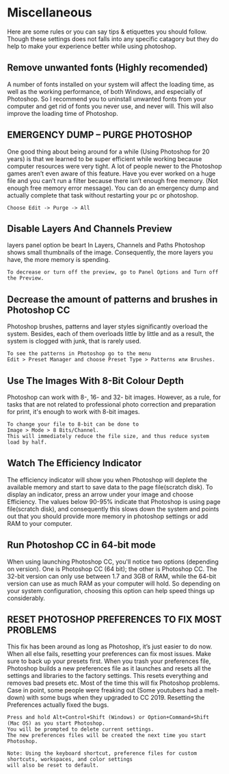 # Miscellaneous

Here are some rules or you can say tips & etiquettes you should follow.
Though these settings does not falls into any specific catagory but they do help to make your experience better while using photoshop.

## Remove unwanted fonts (Highly recomended)
A number of fonts installed on your system will affect the loading time, as well as the working performance, of both Windows, and especially of Photoshop. So I recommend you to uninstall unwanted fonts from your computer and get rid of fonts you never use, and never will. This will also improve the loading time of Photoshop.

## EMERGENCY DUMP – PURGE PHOTOSHOP
One good thing about being around for a while (Using Photoshop for 20 years) is that we learned to be super efficient while working because computer resources were very tight. A lot of people newer to the Photoshop games aren’t even aware of this feature. Have you ever worked on a huge file and you can’t run a filter because there isn’t enough free memory. (Not enough free memory error message). You can do an emergency dump and actually complete that task without restarting your pc or photoshop.

    Choose Edit -> Purge -> All

## Disable Layers And Channels Preview
layers panel option be beart
In Layers, Channels and Paths Photoshop shows small thumbnails of the image. Consequently, the more layers you have, the more memory is spending.

    To decrease or turn off the preview, go to Panel Options and Turn off the Preview.

## Decrease the amount of patterns and brushes in Photoshop CC
Photoshop brushes, patterns and layer styles significantly overload the system. Besides, each of them overloads little by little and as a result, the system is clogged with junk, that is rarely used.

    To see the patterns in Photoshop go to the menu 
    Edit > Preset Manager and choose Preset Type > Patterns или Brushes.

## Use The Images With 8-Bit Colour Depth
Photoshop can work with 8-, 16- and 32- bit images. However, as a rule, for tasks that are not related to professional photo correction and preparation for print, it's enough to work with 8-bit images.

    To change your file to 8-bit can be done to 
    Image > Mode > 8 Bits/Channel. 
    This will immediately reduce the file size, and thus reduce system load by half.

## Watch The Efficiency Indicator
The efficiency indicator will show you when Photoshop will deplete the available memory and start to save data to the page file(scratch disk).
To display an indicator, press an arrow under your image and choose Efficiency.
The values below 90-95% indicate that Photoshop is using page file(scratch disk), and consequently this slows down the system and points out that you should provide more memory in photoshop settings or add RAM to your computer.

## Run Photoshop CC in 64-bit mode
When using launching Photoshop CC, you'll notice two options (depending on version). One is Photoshop CC (64 bit); the other is Photoshop CC. The 32-bit version can only use between 1.7 and 3GB of RAM, while the 64-bit version can use as much RAM as your computer will hold. So depending on your system configuration, choosing this option can help speed things up considerably.

## RESET PHOTOSHOP PREFERENCES TO FIX MOST PROBLEMS
This fix has been around as long as Photoshop, it’s just easier to do now.
When all else fails, resetting your preferences can fix most issues. Make sure to back up your presets first.
When you trash your preferences file, Photoshop builds a new preferences file as it launches and resets all the settings and libraries to the factory settings. This resets everything and removes bad presets etc. Most of the time this will fix Photoshop problems. Case in point, some people were freaking out (Some youtubers had a melt-down) with some bugs when they upgraded to CC 2019. Resetting the    Preferences actually fixed the bugs.

    Press and hold Alt+Control+Shift (Windows) or Option+Command+Shift (Mac OS) as you start Photoshop.
    You will be prompted to delete current settings. 
    The new preferences files will be created the next time you start Photoshop.
    
    Note: Using the keyboard shortcut, preference files for custom shortcuts, workspaces, and color settings
    will also be reset to default.


